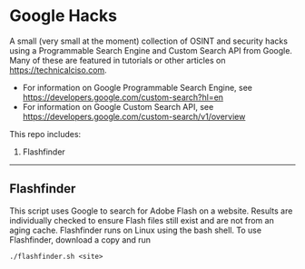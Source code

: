 # Google Hacks
A small (very small at the moment) collection of OSINT and security hacks using a Programmable Search Engine and Custom Search API from Google.  Many of these are featured in tutorials or other articles on https://technicalciso.com.


* For information on Google Programmable Search Engine, see https://developers.google.com/custom-search?hl=en
* For information on Google Custom Search API, see https://developers.google.com/custom-search/v1/overview


This repo includes:
 1. Flashfinder
 
 ---
## Flashfinder
This script uses Google to search for Adobe Flash on a website. Results are individually checked to ensure Flash files still exist and are not from an aging cache.  Flashfinder runs on Linux using the bash shell.  To use Flashfinder, download a copy and run
```
./flashfinder.sh <site>
```
